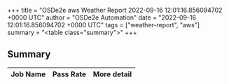 +++
title = "OSDe2e aws Weather Report 2022-09-16 12:01:16.856094702 +0000 UTC"
author = "OSDe2e Automation"
date = "2022-09-16 12:01:16.856094702 +0000 UTC"
tags = ["weather-report", "aws"]
summary = "<table class=\"summary\"></table>"
+++
## Summary

| Job Name | Pass Rate | More detail |
|----------|-----------|-------------|




